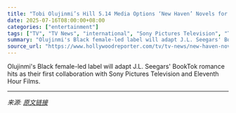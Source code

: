 ```yaml
---
title: "Tobi Olujinmi’s Hill 5.14 Media Options ‘New Haven’ Novels for TV Adaptation (Exclusive)"
date: 2025-07-16T08:00:00+08:00
categories: ["entertainment"]
tags: ["TV", "TV News", "international", "Sony Pictures Television", "TikTok"]
summary: "Olujinmi's Black female-led label will adapt J.L. Seegars' BookTok romance hits as their first collaboration with Sony Pictures Television and Eleventh Hour Films."
source_url: "https://www.hollywoodreporter.com/tv/tv-news/new-haven-novels-optioned-for-brit-tv-adaptation-1236315159/"
---
```


Olujinmi's Black female-led label will adapt J.L. Seegars' BookTok romance hits as their first collaboration with Sony Pictures Television and Eleventh Hour Films.

---

*来源: [原文链接](https://www.hollywoodreporter.com/tv/tv-news/new-haven-novels-optioned-for-brit-tv-adaptation-1236315159/)*
